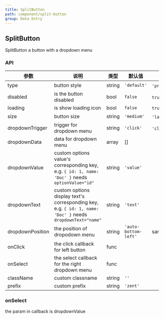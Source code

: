 ```yaml
---
title: SplitButton
path: component/split-button
group: Data Entry
---
```


## SplitButton

SplitButton a button with a dropdown menu

### API

| 参数             	 	| 说明                          | 类型                | 默认值       		 | 备选值           							  			         |
| ------------------ | ---------------------------- | ------------------- | ---------------- | --------------------------------------------  |
| type | button style | string | `'default'` | `'primary'`、`'danger'`、`'success'` |
| disabled | is the button disabled | bool | `false` | `true`、`false` |
| loading | is show loading icon | bool | `false` | `true`, `false` |
| size | button size | string | `'medium'`  | `'large'`、`'medium'`、`'small'`  |
| dropdownTrigger | trigger for dropdown menu | string | `'click'` | `'click'`、`'hover'` |
| dropdownData | data for dropdown menu | array | [] | |
| dropdownValue | custom options value's corresponding key, e.g. `{ id: 1, name: 'Doc' }` needs `optionValue="id"` | string | `'value'` | |
| dropdownText | custom options display text's corresponding key, e.g. `{ id: 1, name: 'Doc' }` needs `dropdownText="name"` | string | `'text'` | |
| dropdownPosition | the position of dropodown menu | string | `'auto-bottom-left'` | same as position in Pop |
| onClick | the click callback for left button | func | | |
| onSelect | the select callback for the right dropdown menu | func | | |
| className          | custom classname                  | string              | `''`						 |                                               |
| prefix             | custom prefix                     | string              | `'zent'`				  |																			           |

### onSelect

the param in callback is dropdownValue

